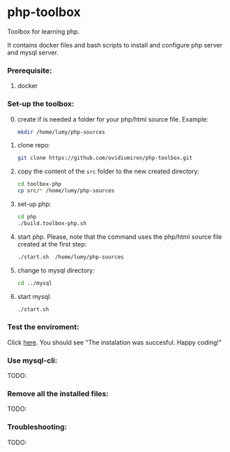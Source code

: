 # php-toolbox
Toolbox for learning php.   

It contains docker files and bash scripts to install and configure php server and  mysql server.  

### Prerequisite:

1. docker

### Set-up the toolbox:

0. create if is needed a folder for your php/html source file. Example: 
   ``` bash
   mkdir /home/lumy/php-sources
   ```
0. clone repo:
   ``` bash
   git clone https://github.com/ovidiumiron/php-toolbox.git 
   ```
1. copy the content of the `src` folder to the new created directory:
   ```bash
   cd toolbox-php
   cp src/* /home/lumy/php-sources
   ```
1. set-up php:
   ```bash
   cd php
   ./build.toolbox-php.sh
   ``` 
1. start php. Please, note that the command uses the php/html source file created at the first step:
   ```bash
   ./start.sh  /home/lumy/php-sources
   ```
1. change to mysql directory:
   ```bash
   cd ../mysql
   ```
2. start mysql:
   ```bash
   ./start.sh
   ``` 

### Test the enviroment:
Click [here](http://localhost:80/test-instalation.html). You should see "The instalation was succesful. Happy coding!"

### Use mysql-cli:
TODO:

### Remove all the installed files:
TODO:
### Troubleshooting:
TODO:


